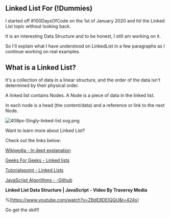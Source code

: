 ## Linked List For (!Dummies)

I started off #100DaysOfCode on the 1st of January 2020 and hit the Linked List topic without looking back.

It is an interesting Data Structure and to be honest, I still am working on it.

So I'll explain what I have understood on LinkedList in a few paragraphs as I continue working on real examples.

## What is a Linked List?

It's a collection of data in a linear structure, and the order of the data isn't determined by their physical order.

A linked list contains Nodes. A Node is a piece of data in the linked list.

In each node is a head (the content/data) and a reference or link to the next Node.

![408px-Singly-linked-list.svg.png](https://cdn.hashnode.com/res/hashnode/image/upload/v1609782632208/vssZQcCs6.png)

Want to learn more about Linked List?

Check out the links below:

[Wikipedia - In dept explanation](https://en.wikipedia.org/wiki/Linked_list#:~:text=In%20computer%20science%2C%20a%20linked,which%20together%20represent%20a%20sequence.)

[Geeks For Geeks - Linked lists](https://www.geeksforgeeks.org/data-structures/linked-list/)

[Tutorialspoint - Linked Lists](https://www.tutorialspoint.com/data_structures_algorithms/linked_list_algorithms.htm)

[JavaScript Algorithms - -Github](https://github.com/trekhleb/javascript-algorithms/blob/master/src/data-structures/linked-list)

**Linked List Data Structure | JavaScript - Video By Traversy Media**

%[https://www.youtube.com/watch?v=ZBdE8DElQQU&t=424s]

Go get the skill!!